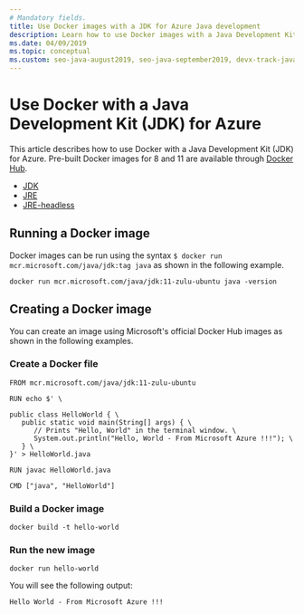 ```yaml
---
# Mandatory fields.
title: Use Docker images with a JDK for Azure Java development
description: Learn how to use Docker images with a Java Development Kit (JDK) for Azure using the command line interface. 
ms.date: 04/09/2019
ms.topic: conceptual
ms.custom: seo-java-august2019, seo-java-september2019, devx-track-java
---
```


# Use Docker with a Java Development Kit (JDK) for Azure

This article describes how to use Docker with a Java Development Kit (JDK) for Azure. Pre-built Docker images for 8 and 11 are available through [Docker Hub](https://hub.docker.com/_/microsoft-java-se).

* [JDK](https://hub.docker.com/_/microsoft-java-jdk)
* [JRE](https://hub.docker.com/_/microsoft-java-jre)
* [JRE-headless](https://hub.docker.com/_/microsoft-java-jre-headless)

## Running a Docker image

Docker images can be run using the syntax `$ docker run mcr.microsoft.com/java/jdk:tag java` as shown in the following example.

```cli
docker run mcr.microsoft.com/java/jdk:11-zulu-ubuntu java -version
```

## Creating a Docker image

You can create an image using Microsoft's official Docker Hub images as shown in the following examples.

### Create a Docker file

```cli
FROM mcr.microsoft.com/java/jdk:11-zulu-ubuntu
  
RUN echo $' \
  
public class HelloWorld { \
   public static void main(String[] args) { \
      // Prints "Hello, World" in the terminal window. \
      System.out.println("Hello, World - From Microsoft Azure !!!"); \
   } \
}' > HelloWorld.java
  
RUN javac HelloWorld.java
  
CMD ["java", "HelloWorld"]
```

### Build a Docker image

```cli
docker build -t hello-world
```

### Run the new image

```cli
docker run hello-world
```

You will see the following output:

```output
Hello World - From Microsoft Azure !!!
```
